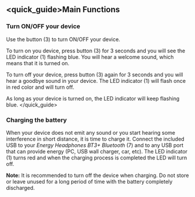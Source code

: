 ## <quick_guide>Main Functions

### Turn ON/OFF your device

Use the button (3) to turn ON/OFF your device.

To turn on you device, press button (3) for 3 seconds and you will see the LED indicator (1) flashing blue. You will hear a welcome sound, which means that it is turned on.

To turn off your device, press button (3) again for 3 seconds and you will hear a goodbye sound in your device. The LED indicator (1) will flash once in red color and will turn off.

As long as your device is turned on, the LED indicator will keep flashing blue.
</quick_guide>

### Charging the battery

When your device does not emit any sound or you start hearing some interference in short distance, it is time to charge it. Connect the included USB to your *Energy Headphones BT3+ Bluetooth* (7) and to any USB port that can provide energy (PC, USB wall charger, car, etc). The LED indicator (1) turns red and when the charging process is completed the LED will turn off.

**Note:** It is recommended to turn off the device when charging. Do not store or leave unused for a long period of time with the battery completely discharged.
